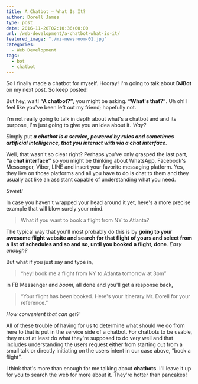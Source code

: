 ```yaml
---
title: A Chatbot – What Is It?
author: Dorell James
type: post
date: 2016-11-20T02:10:36+00:00
url: /web-development/a-chatbot-what-is-it/
featured_image: "./mz-newsroom-01.jpg"
categories:
  - Web Development
tags:
  - bot
  - chatbot
---
```


So I finally made a chatbot for myself. Hooray! I'm going to talk about **DJBot** on my next post. So keep posted! <span class="wp-font-emots-emo-happy"></span>

But hey, wait! **&#8220;A chatbot?&#8221;**, you might be asking. **&#8220;What's that?&#8221;**. Uh oh! I feel like you've been left out my friend; hopefully not.

I'm not really going to talk in depth about what's a chatbot and and its purpose, I'm just going to give you an idea about it. _'Kay?_

Simply put **_a chatbot is a service, powered by rules and sometimes artificial intelligence, that you interact with via a chat interface_**.

Well, that wasn't so clear right? Perhaps you've only grasped the last part, **&#8220;a chat interface&#8221;** so you might be thinking about WhatsApp, Facebook's Messenger, Viber, LINE and insert your favorite messaging platform. Yes, they live on those platforms and all you have to do is chat to them and they usually act like an assistant capable of understanding what you need.

_Sweet! <span class="wp-font-emots-heart"></span>_

In case you haven't wrapped your head around it yet, here's a more precise example that will blow surely your mind.

> What if you want to book a flight from NY to Atlanta?

The typical way that you'll most probably do this is by **going to your awesome flight website and search for that flight of yours and select from a list of schedules and so and so, until you booked a flight, done**. _Easy enough?_

But what if you just say and type in,

> &#8220;hey! book me a flight from NY to Atlanta tomorrow at 3pm&#8221;

in FB Messenger and _boom_, all done and you'll get a response back,

> &#8220;Your flight has been booked. Here's your itinerary Mr. Dorell for your reference.&#8221;

_How convenient that can get? <span class="wp-font-emots-emo-happy"></span>_

All of these trouble of having for us to determine what should we do from here to that is put in the service side of a chatbot. For chatbots to be usable, they must at least do what they're supposed to do very well and that includes understanding the users request either from starting out from a small talk or directly initiating on the users intent in our case above, &#8220;book a flight&#8221;.

I think that's more than enough for me talking about **chatbots**. I'll leave it up for you to search the web for more about it. They're hotter than pancakes! <span class="wp-font-emots-emo-happy"></span>
